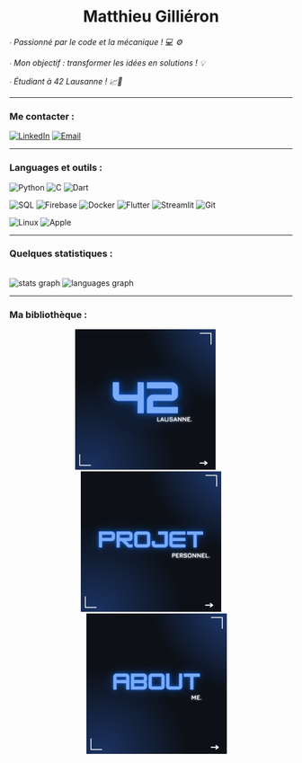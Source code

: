 <h1 align="center">Matthieu Gilliéron</h1>

<p><i>∙ Passionné par le code et la mécanique ! 💻 ⚙️</i></p>
<p><i>∙ Mon objectif : transformer les idées en solutions ! 💡</i></p>
<p><i>∙ Étudiant à 42 Lausanne ! 📈🚀</i></p>

---

### Me contacter :
[![LinkedIn](https://img.shields.io/badge/LinkedIn-%230077B5.svg?logo=linkedin&logoColor=white)](https://linkedin.com/in/matthieu-gillieron-developer)
[![Email](https://img.shields.io/badge/Email-gillieron.matthieu%40ik.me-D14836?logo=gmail&logoColor=white)](mailto:gillieron.matthieu@ik.me)


---

### Languages et outils :

![Python](https://img.shields.io/badge/-Python-000?&logo=Python)
![C](https://img.shields.io/badge/-C-000?&logo=C)
![Dart](https://img.shields.io/badge/-Dart-000?&logo=Dart)

![SQL](https://img.shields.io/badge/-SQL-000?&logo=MySQL)
![Firebase](https://img.shields.io/badge/-Firebase-000?&logo=Firebase)
![Docker](https://img.shields.io/badge/-Docker-000?&logo=Docker)
![Flutter](https://img.shields.io/badge/-Flutter-000?&logo=Flutter)
![Streamlit](https://img.shields.io/badge/-Streamlit-000?&logo=Streamlit)
![Git](https://img.shields.io/badge/-Git-000?&logo=Git&logoColor=F05032)

![Linux](https://img.shields.io/badge/-Linux-000?&logo=Linux)
![Apple](https://img.shields.io/badge/-Apple-000?&logo=Apple)

---

### Quelques statistiques :

<br clear="both">

<div align="left">
  <img src="https://github-readme-stats.vercel.app/api?username=MatthieuGillieron&hide_title=false&hide_rank=false&show_icons=true&include_all_commits=false&count_private=true&disable_animations=false&theme=github_dark&locale=fr&hide_border=true&order=1&custom_title=Statistiques%20Github%20Matthieu%20Gilli%C3%A9ron%20:" height="165" alt="stats graph"  />
  <img src="https://github-readme-stats.vercel.app/api/top-langs?username=MatthieuGillieron&locale=en&hide_title=false&layout=compact&card_width=320&langs_count=5&theme=github_dark&hide_border=true&order=2" height="165" alt="languages graph"  />
</div>

---

### Ma bibliothèque :

<div align="center">
    <a href="https://github.com/MatthieuGillieron/cursus" (https://github.com/MatthieuGillieron/cursus)" target="_blank" style="display: inline-block; margin-right: 20px;">
        <img src="images/42.png" alt="Projets Cursus" style="width: 250px; height: auto; border: none;">
    </a>
    <a href="[https://example.com/personal-projects](https://github.com/MatthieuGillieron/cursus)" target="_blank" style="display: inline-block;">
        <img src="images/projet.png" alt="Projets Perso" style="width: 250px; height: auto; border: none;">
    </a>
    <a href="https://github.com/MatthieuGillieron/aboutMe" target="_blank" style="display: inline-block; margin-left: 20px;">
        <img src="images/about.png" alt="About Me" style="width: 250px; height: auto; border: none;">
    </a>
</div>

